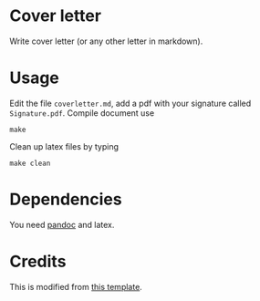 # Cover letter
Write cover letter (or any other letter in markdown).

# Usage
Edit the file `coverletter.md`, add a pdf with your signature called `Signature.pdf`. Compile document use

```
make
```

Clean up latex files by typing

```
make clean
```

# Dependencies
You need [pandoc](https://pandoc.org/installing.html) and latex.


# Credits
This is modified from [this template](https://github.com/Microbiology/Helpful_Lab_Materials/tree/master/WritingCoverLetter).
